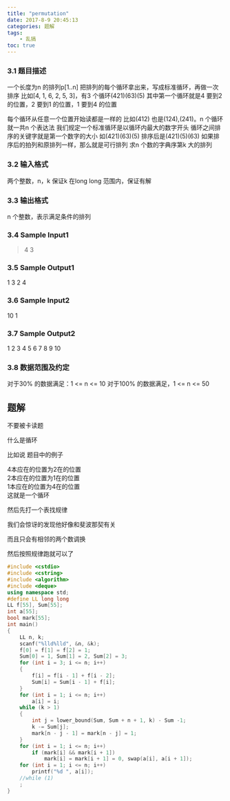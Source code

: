 ```yaml
---
title: "permutation"
date: 2017-8-9 20:45:13
categories: 题解
tags:
    - 乱搞
toc: true
---
```



### 3.1 题目描述
一个长度为n 的排列p[1..n]
把排列的每个循环拿出来，写成标准循环，再做一次排序
比如[4, 1, 6, 2, 5, 3]，有3 个循环(421)(63)(5)
其中第一个循环就是4 要到2 的位置，2 要到1 的位置，1 要到4 的位置
<!--more-->
每个循环从任意一个位置开始读都是一样的
比如(412) 也是(124),(241)。n 个循环就一共n 个表达法
我们规定一个标准循环是以循环内最大的数字开头
循环之间排序的关键字就是第一个数字的大小
如(421)(63)(5) 排序后是(421)(5)(63)
如果排序后的拍列和原排列一样，那么就是可行排列
求n 个数的字典序第k 大的排列

### 3.2 输入格式
两个整数，n，k 保证k 在long long 范围内，保证有解

### 3.3 输出格式
n 个整数，表示满足条件的排列

### 3.4 Sample Input1
>4 3  

### 3.5 Sample Output1
1 3 2 4  

### 3.6 Sample Input2
10 1  

### 3.7 Sample Output2
1 2 3 4 5 6 7 8 9 10  

### 3.8 数据范围及约定
对于30% 的数据满足：1 <= n <= 10
对于100% 的数据满足，1 <= n <= 50


## 题解


不要被卡读题  

什么是循环  

比如说 题目中的例子

4本应在的位置为2在的位置    
2本应在的位置为1在的位置    
1本应在的位置为4在的位置  
这就是一个循环  

然后先打一个表找规律

我们会惊讶的发现他好像和斐波那契有关  

而且只会有相邻的两个数调换

然后按照规律跑就可以了  


```c++
#include <cstdio>
#include <cstring>
#include <algorithm>
#include <deque>
using namespace std;
#define LL long long
LL f[55], Sum[55];
int a[55];
bool mark[55];
int main()
{
    LL n, k;
    scanf("%lld%lld", &n, &k);
    f[0] = f[1] = f[2] = 1;
    Sum[0] = 1, Sum[1] = 2, Sum[2] = 3;
    for (int i = 3; i <= n; i++)
    {
        f[i] = f[i - 1] + f[i - 2];
        Sum[i] = Sum[i - 1] + f[i];
    }
    for (int i = 1; i <= n; i++)
        a[i] = i;
    while (k > 1)
    {
        int j = lower_bound(Sum, Sum + n + 1, k) - Sum -1;
        k -= Sum[j];
        mark[n - j - 1] = mark[n - j] = 1;
    }
    for (int i = 1; i <= n; i++)
        if (mark[i] && mark[i + 1])
            mark[i] = mark[i + 1] = 0, swap(a[i], a[i + 1]);
    for (int i = 1; i <= n; i++)
        printf("%d ", a[i]);
    //while (1)
    ;
}
```
